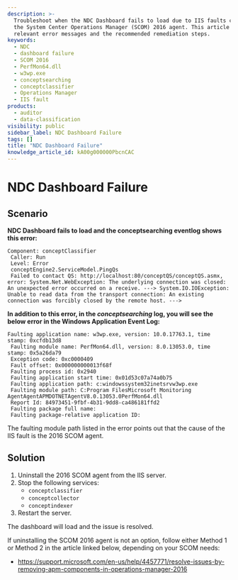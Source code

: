 ```yaml
---
description: >-
  Troubleshoot when the NDC Dashboard fails to load due to IIS faults caused by
  the System Center Operations Manager (SCOM) 2016 agent. This article shows the
  relevant error messages and the recommended remediation steps.
keywords:
  - NDC
  - dashboard failure
  - SCOM 2016
  - PerfMon64.dll
  - w3wp.exe
  - conceptsearching
  - conceptclassifier
  - Operations Manager
  - IIS fault
products:
  - auditor
  - data-classification
visibility: public
sidebar_label: NDC Dashboard Failure
tags: []
title: "NDC Dashboard Failure"
knowledge_article_id: kA00g000000PbcnCAC
---
```


# NDC Dashboard Failure

## Scenario

**NDC Dashboard fails to load and the conceptsearching eventlog shows this error:**

```
Component: conceptClassifier
 Caller: Run
 Level: Error
 conceptEngine2.ServiceModel.PingQs
 Failed to contact QS: http://localhost:80/conceptQS/conceptQS.asmx, error: System.Net.WebException: The underlying connection was closed: An unexpected error occurred on a receive. ---> System.IO.IOException: Unable to read data from the transport connection: An existing connection was forcibly closed by the remote host. --->
```

**In addition to this error, in the _conceptsearching_ log, you will see the below error in the Windows Application Event Log:**

```
Faulting application name: w3wp.exe, version: 10.0.17763.1, time stamp: 0xcfdb13d8
 Faulting module name: PerfMon64.dll, version: 8.0.13053.0, time stamp: 0x5a26da79
 Exception code: 0xc0000409
 Fault offset: 0x000000000013f68f
 Faulting process id: 0x2940
 Faulting application start time: 0x01d53c07a74a0b75
 Faulting application path: c:windowssystem32inetsrvw3wp.exe
 Faulting module path: C:Program FilesMicrosoft Monitoring AgentAgentAPMDOTNETAgentV8.0.13053.0PerfMon64.dll
 Report Id: 84973451-9fbf-4b31-9dd8-ca486181ffd2
 Faulting package full name:
 Faulting package-relative application ID:
```

The faulting module path listed in the error points out that the cause of the IIS fault is the 2016 SCOM agent.

## Solution

1. Uninstall the 2016 SCOM agent from the IIS server.
2. Stop the following services:
   - `conceptclassifier`
   - `conceptcollector`
   - `conceptindexer`
3. Restart the server.

The dashboard will load and the issue is resolved.

If uninstalling the SCOM 2016 agent is not an option, follow either Method 1 or Method 2 in the article linked below, depending on your SCOM needs:

- https://support.microsoft.com/en-us/help/4457771/resolve-issues-by-removing-apm-components-in-operations-manager-2016
